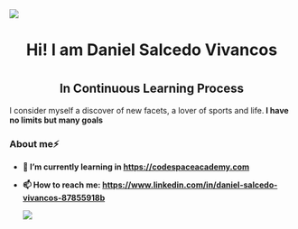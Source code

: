 <div id="header">
  <img src="https://redblink.com/wp-content/uploads/2019/07/1-OF0xEMkWBv-69zvmNs6RDQ.gif"></img>
  <h1 align="center">Hi! I am Daniel Salcedo Vivancos<h1>
  <h2 align="center"> In Continuous Learning Process</h2>
  <p> I consider myself a discover of new facets, a lover of sports and life.<strong> I have no limits but many goals<strong><p>
  </div>
<div id="body">
<h3>About me⚡</h3>
    
- 🌱 I’m currently learning in <a>https://codespaceacademy.com</a>
- 📫 How to reach me:  <a>https://www.linkedin.com/in/daniel-salcedo-vivancos-87855918b </a>

   <img src="https://t3.ftcdn.net/jpg/03/21/24/30/360_F_321243084_GstfWflk1eTLlzUdRZ5mjoP5IG1iCc8J.jpg"></img>
  </div>

